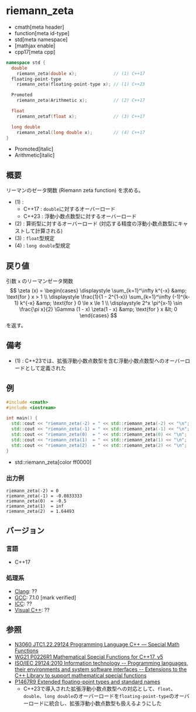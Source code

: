 # riemann_zeta
* cmath[meta header]
* function[meta id-type]
* std[meta namespace]
* [mathjax enable]
* cpp17[meta cpp]

```cpp
namespace std {
  double
    riemann_zeta(double x);              // (1) C++17
  floating-point-type
    riemann_zeta(floating-point-type x); // (1) C++23

  Promoted
    riemann_zeta(Arithmetic x);          // (2) C++17

  float
    riemann_zetaf(float x);              // (3) C++17

  long double
    riemann_zetal(long double x);        // (4) C++17
}
```
* Promoted[italic]
* Arithmetic[italic]

## 概要
リーマンのゼータ関数 (Riemann zeta function) を求める。

- (1) :
    - C++17 : `double`に対するオーバーロード
    - C++23 : 浮動小数点数型に対するオーバーロード
- (2) : 算術型に対するオーバーロード (対応する精度の浮動小数点数型にキャストして計算される)
- (3) : `float`型規定
- (4) : `long double`型規定


## 戻り値
引数 `x` のリーマンゼータ関数
$$
\zeta (x) = \begin{cases}
  \displaystyle
  \sum_{k=1}^\infty k^{-x} &amp; \text{for } x > 1 \\
  \displaystyle
  \frac{1}{1 - 2^{1-x}} \sum_{k=1}^\infty (-1)^{k-1} k^{-x} &amp; \text{for } 0 \le x \le 1 \\
  \displaystyle
  2^x \pi^{x-1} \sin \frac{\pi x}{2} \Gamma (1 - x) \zeta(1 - x) &amp; \text{for } x &lt; 0
\end{cases}
$$
を返す。

## 備考
- (1) : C++23では、拡張浮動小数点数型を含む浮動小数点数型へのオーバーロードとして定義された


## 例
```cpp example
#include <cmath>
#include <iostream>

int main() {
  std::cout << "riemann_zeta(-2) = " << std::riemann_zeta(-2) << "\n";  // 0
  std::cout << "riemann_zeta(-1) = " << std::riemann_zeta(-1) << "\n";  // -1 / 12
  std::cout << "riemann_zeta(0)  = " << std::riemann_zeta(0) << "\n";   // -1 / 2
  std::cout << "riemann_zeta(1)  = " << std::riemann_zeta(1) << "\n";   // ∞
  std::cout << "riemann_zeta(2)  = " << std::riemann_zeta(2) << "\n";   // π^2 / 6
}
```
* std::riemann_zeta[color ff0000]

### 出力例
```
riemann_zeta(-2) = 0
riemann_zeta(-1) = -0.0833333
riemann_zeta(0)  = -0.5
riemann_zeta(1)  = inf
riemann_zeta(2)  = 1.64493
```


## バージョン
### 言語
- C++17

### 処理系
- [Clang](/implementation.md#clang): ??
- [GCC](/implementation.md#gcc): 7.1.0 [mark verified]
- [ICC](/implementation.md#icc): ??
- [Visual C++](/implementation.md#visual_cpp): ??


## 参照
- [N3060 JTC1.22.29124 Programming Language C++ — Special Math Functions](http://www.open-std.org/jtc1/sc22/wg21/docs/papers/2010/n3060.pdf)
- [WG21 P0226R1 Mathematical Special Functions for C++17, v5](https://isocpp.org/files/papers/P0226R1.pdf)
- [ISO/IEC 29124:2010 Information technology -- Programming languages, their environments and system software interfaces -- Extensions to the C++ Library to support mathematical special functions](https://www.iso.org/standard/50511.html)
- [P1467R9 Extended floating-point types and standard names](https://www.open-std.org/jtc1/sc22/wg21/docs/papers/2022/p1467r9.html)
    - C++23で導入された拡張浮動小数点数型への対応として、`float`、`double`、`long double`のオーバーロードを`floating-point-type`のオーバーロードに統合し、拡張浮動小数点数型も扱えるようにした
